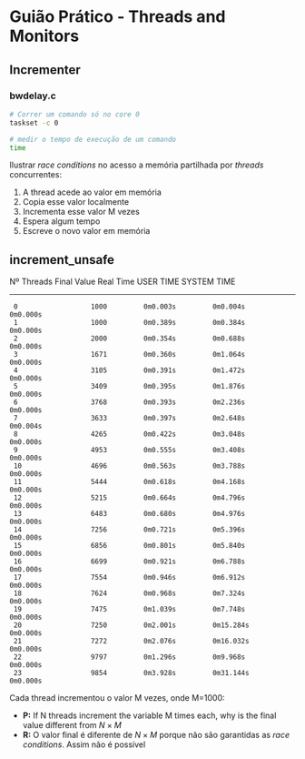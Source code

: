 # Guião Prático - Threads and Monitors
## Incrementer
### bwdelay.c

```bash
# Correr um comando só no core 0
taskset -c 0

# medir o tempo de execução de um comando
time
```

Ilustrar _race conditions_ no acesso a memória partilhada por _threads_ concurrentes:

1. A thread acede ao valor em memória
2. Copia esse valor localmente
3. Incrementa esse valor M vezes
4. Espera algum tempo
5. Escreve o novo valor em memória

## increment_unsafe
  Nº Threads        Final Value     Real Time           USER TIME           SYSTEM TIME
---------------  ---------------- ----------------- -------------------  -----------------
     0                  1000         0m0.003s         0m0.004s              0m0.000s
	 1                  1000         0m0.389s         0m0.384s				0m0.000s
	 2				    2000	     0m0.354s		  0m0.688s				0m0.000s
	 3					1671		 0m0.360s		  0m1.064s			    0m0.000s
	 4  				3105 		 0m0.391s		  0m1.472s			    0m0.000s
	 5					3409		 0m0.395s		  0m1.876s			    0m0.000s
     6					3768		 0m0.393s		  0m2.236s				0m0.000s
	 7					3633		 0m0.397s		  0m2.648s				0m0.004s
	 8					4265		 0m0.422s		  0m3.048s				0m0.000s
	 9 					4953		 0m0.555s	      0m3.408s			    0m0.000s
	 10					4696	     0m0.563s		  0m3.788s			    0m0.000s
	 11					5444		 0m0.618s		  0m4.168s			    0m0.000s
	 12					5215		 0m0.664s		  0m4.796s			    0m0.000s
	 13					6483	     0m0.680s	      0m4.976s			    0m0.000s
	 14					7256	     0m0.721s		  0m5.396s			    0m0.000s
	 15 				6856	     0m0.801s	      0m5.840s			    0m0.000s
	 16 				6699		 0m0.921s		  0m6.788s			    0m0.000s
	 17 				7554		 0m0.946s	      0m6.912s			    0m0.000s
     18					7624	     0m0.968s	 	  0m7.324s			    0m0.000s
	 19					7475		 0m1.039s		  0m7.748s			    0m0.000s
	 20					7250		 0m2.001s		  0m15.284s			    0m0.000s
	 21        			7272  		 0m2.076s		  0m16.032s				0m0.000s
	 22					9797	     0m1.296s         0m9.968s              0m0.000s
     23                 9854         0m3.928s         0m31.144s             0m0.000s

Cada thread incrementou o valor M vezes, onde M=1000:

- **P:** If N threads increment the variable M times each, why is the final value different from $N \times M$
- **R:** O valor final é diferente de $N \times M$ porque não são garantidas as _race conditions_. Assim não é possível

